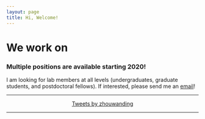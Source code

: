 ```yaml
---
layout: page
title: Hi, Welcome!
---
```


# We work on <span class="typed" style="color:#a50509"></span>

### Multiple positions are available starting 2020!
I am looking for lab members at all levels (undergraduates, graduate students, and postdoctoral fellows). 
If interested, please send me an [email](mailto:zhouwanding@gmail.com)!

---

<center>
<a class="twitter-timeline" data-width="366" data-height="555" data-theme="dark" data-link-color="#19CF86" href="https://twitter.com/zhouwanding?ref_src=twsrc%5Etfw">Tweets by zhouwanding</a> <script async src="https://platform.twitter.com/widgets.js" charset="utf-8"></script>
</center>

---

<script src="js/jquery-1.11.2.min.js"></script>
<!-- <script src="js/typed.2.0.9.js" type="text/javascript"></script> -->
<script src="https://cdn.jsdelivr.net/npm/typed.js@2.0.9"></script>

<script>
var typed = new Typed('.typed', {
  strings: ["Epigenetics.", "Informatics.", "Cancer Genomics.", "Big Data."],
  typeSpeed: 100,
  backdelay: 2000,
  loop: true
});
</script>
